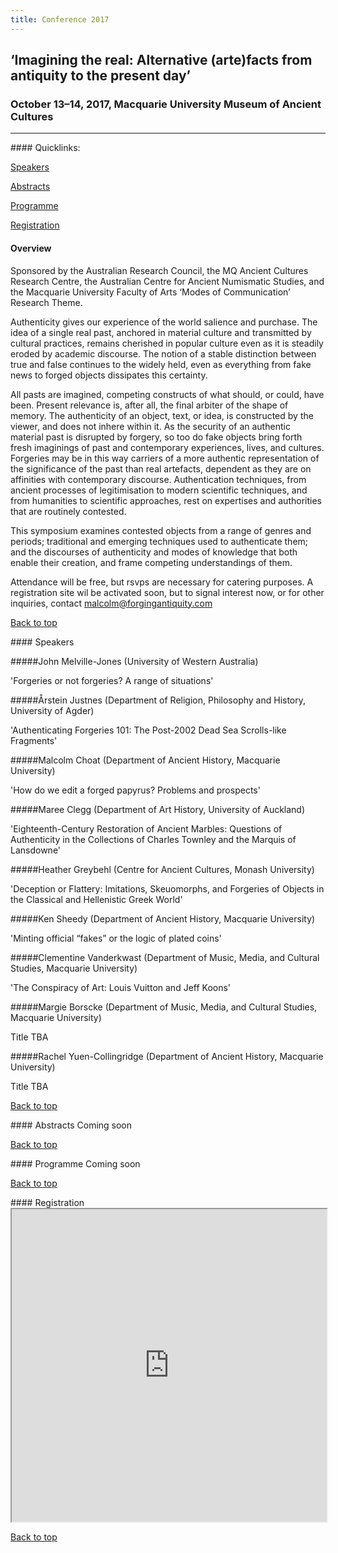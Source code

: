 ```yaml
---
title: Conference 2017
---
```

## ‘Imagining the real: Alternative (arte)facts from antiquity to the present day’

### October 13–14, 2017, Macquarie University Museum of Ancient Cultures
---

<a name="quicklinks"/>
#### Quicklinks:

[Speakers](/conference#Speakers)

[Abstracts](/conference#Abstracts)

[Programme](/conference#Programme)

[Registration](/conference#Registration)


#### Overview
Sponsored by the Australian Research Council, the MQ Ancient Cultures Research Centre,  the Australian Centre for Ancient Numismatic Studies, and the Macquarie University Faculty of Arts ‘Modes of Communication’ Research Theme.

Authenticity gives our experience of the world salience and purchase. The idea of a single real past, anchored in material culture and transmitted by cultural practices, remains cherished in popular culture even as it is steadily eroded by academic discourse. The notion of a stable distinction between true and false continues to the widely held, even as everything from fake news to forged objects dissipates this certainty.

All pasts are imagined, competing constructs of what should, or could, have been. Present relevance is, after all, the final arbiter of the shape of memory. The authenticity of an object, text, or idea, is constructed by the viewer, and does not inhere within it. As the security of an authentic material past is disrupted by forgery, so too do fake objects bring forth fresh imaginings of past and contemporary experiences, lives, and cultures. Forgeries may be in this way carriers of a more authentic representation of the significance of the past than real artefacts, dependent as they are on affinities with contemporary discourse. Authentication techniques, from ancient processes of legitimisation to modern scientific techniques, and from humanities to scientific approaches, rest on expertises and authorities that are routinely contested.

This symposium examines contested objects from a range of genres and periods; traditional and emerging techniques used to authenticate them; and the discourses of authenticity and modes of knowledge that both enable their creation, and frame competing understandings of them.

Attendance will be free, but rsvps are necessary for catering purposes. A registration site wil be activated soon, but to signal interest now, or for other inquiries, contact [malcolm@forgingantiquity.com](mailto:malcolm@forgingantiquity.com)

[Back to top](/conference#quicklinks)

<a name="Speakers"/>
#### Speakers

#####John Melville-Jones (University of Western Australia)

'Forgeries or not forgeries? A range of situations'


#####Årstein Justnes (Department of Religion, Philosophy and History, University of Agder)

'Authenticating Forgeries 101: The Post-2002 Dead Sea Scrolls-like Fragments'


#####Malcolm Choat (Department of Ancient History, Macquarie University)

'How do we edit a forged papyrus? Problems and prospects'


#####Maree Clegg (Department of Art History, University of Auckland)

'Eighteenth-Century Restoration of Ancient Marbles:  Questions of Authenticity in the Collections of Charles Townley and the Marquis of Lansdowne'


#####Heather Greybehl (Centre for Ancient Cultures, Monash University)

'Deception or Flattery: Imitations, Skeuomorphs, and Forgeries of Objects in the Classical and Hellenistic Greek World'


#####Ken Sheedy (Department of Ancient History, Macquarie University)

'Minting official “fakes” or the logic of plated coins'


#####Clementine Vanderkwast (Department of Music, Media, and Cultural Studies, Macquarie University)

'The Conspiracy of Art: Louis Vuitton and Jeff Koons'


#####Margie Borscke (Department of Music, Media, and Cultural Studies, Macquarie University)

Title TBA


#####Rachel Yuen-Collingridge (Department of Ancient History, Macquarie University)

Title TBA


[Back to top](/conference#quicklinks)

<a name="Abstracts"/>
#### Abstracts
Coming soon

[Back to top](/conference#quicklinks)

<a name="Programme"/>
#### Programme
Coming soon

[Back to top](/conference#quicklinks)

<a name="Registration"/>
#### Registration

<iframe src="https://mqedu.qualtrics.com/jfe/form/SV_cOpJQuiF2RIKdUx" style="width:100%; height:500px">
</iframe>

[Back to top](/conference#quicklinks)

